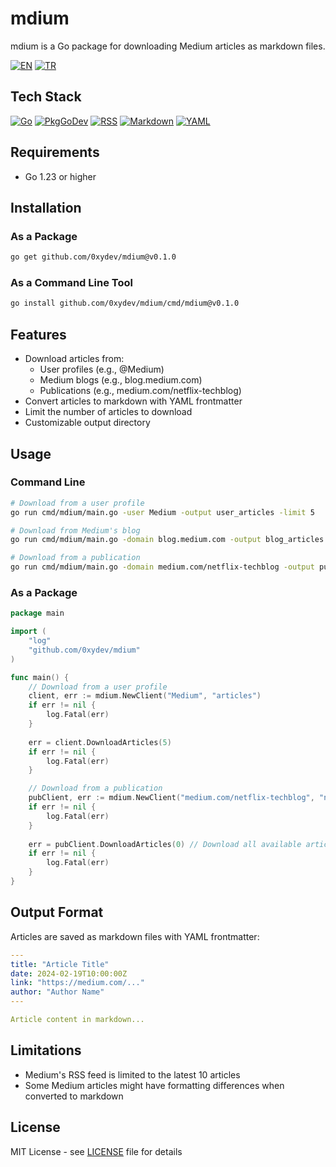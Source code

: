 # mdium

mdium is a Go package for downloading Medium articles as markdown files.

[![EN](https://img.shields.io/badge/lang-EN-blue.svg)](README.md)
[![TR](https://img.shields.io/badge/lang-TR-red.svg)](README_TR.md)

## Tech Stack

[![Go](https://img.shields.io/badge/go-1.23-00ADD8.svg?style=flat&logo=go)](https://go.dev/)
[![PkgGoDev](https://pkg.go.dev/badge/github.com/0xydev/mdium)](https://pkg.go.dev/github.com/0xydev/mdium)
[![RSS](https://img.shields.io/badge/RSS-Feed-FFA500.svg?style=flat&logo=rss)](https://en.wikipedia.org/wiki/RSS)
[![Markdown](https://img.shields.io/badge/Markdown-000000.svg?style=flat&logo=markdown)](https://daringfireball.net/projects/markdown/)
[![YAML](https://img.shields.io/badge/YAML-CB171E.svg?style=flat&logo=yaml)](https://yaml.org/)

## Requirements
- Go 1.23 or higher

## Installation

### As a Package
```bash
go get github.com/0xydev/mdium@v0.1.0
```

### As a Command Line Tool
```bash
go install github.com/0xydev/mdium/cmd/mdium@v0.1.0
```

## Features
- Download articles from:
  - User profiles (e.g., @Medium)
  - Medium blogs (e.g., blog.medium.com)
  - Publications (e.g., medium.com/netflix-techblog)
- Convert articles to markdown with YAML frontmatter
- Limit the number of articles to download
- Customizable output directory

## Usage

### Command Line
```bash
# Download from a user profile
go run cmd/mdium/main.go -user Medium -output user_articles -limit 5

# Download from Medium's blog
go run cmd/mdium/main.go -domain blog.medium.com -output blog_articles -limit 3

# Download from a publication
go run cmd/mdium/main.go -domain medium.com/netflix-techblog -output pub_articles
```

### As a Package
```go
package main

import (
    "log"
    "github.com/0xydev/mdium"
)

func main() {
    // Download from a user profile
    client, err := mdium.NewClient("Medium", "articles")
    if err != nil {
        log.Fatal(err)
    }
    
    err = client.DownloadArticles(5)
    if err != nil {
        log.Fatal(err)
    }

    // Download from a publication
    pubClient, err := mdium.NewClient("medium.com/netflix-techblog", "netflix_articles")
    if err != nil {
        log.Fatal(err)
    }
    
    err = pubClient.DownloadArticles(0) // Download all available articles
    if err != nil {
        log.Fatal(err)
    }
}
```

## Output Format
Articles are saved as markdown files with YAML frontmatter:
```yaml
---
title: "Article Title"
date: 2024-02-19T10:00:00Z
link: "https://medium.com/..."
author: "Author Name"
---

Article content in markdown...
```

## Limitations
- Medium's RSS feed is limited to the latest 10 articles
- Some Medium articles might have formatting differences when converted to markdown

## License
MIT License - see [LICENSE](LICENSE) file for details
